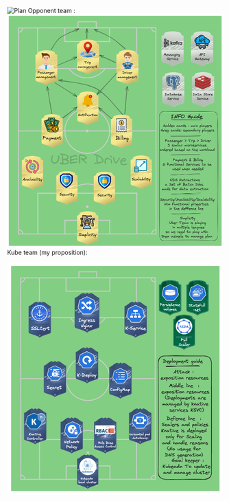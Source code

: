 

![Plan](https://github.com/hajedkh/kubeball/blob/main/plan.png?raw=true)
Opponent team :
![Opponent](https://github.com/hajedkh/kubeball/blob/main/kubeBall-Uber.png?raw=true)
Kube team (my proposition):

![kube](https://github.com/hajedkh/kubeball/blob/79ba347a88f18da09955f7026e8e4afb628028c1/ourTeamFinal.png?raw=true)
